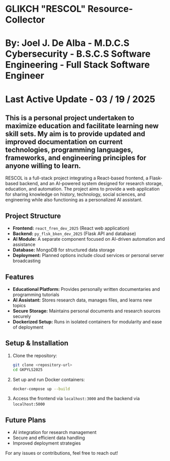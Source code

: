 # GLIKCH "RESCOL" Resource-Collector
# By: Joel J. De Alba - M.D.C.S Cybersecurity - B.S.C.S Software Engineering - Full Stack Software Engineer
# Last Active Update - 03 / 19 / 2025

## This is a personal project undertaken to maximize education and facilitate learning new skill sets. My aim is to provide updated and improved documentation on current technologies, programming languages, frameworks, and engineering principles for anyone willing to learn.

RESCOL is a full-stack project integrating a React-based frontend, a Flask-based backend, and an AI-powered system designed for research storage, education, and automation. The project aims to provide a web application for sharing knowledge on history, technology, social sciences, and engineering while also functioning as a personalized AI assistant.

## Project Structure

- **Frontend:** `react_fren_dev_2025` (React web application)
- **Backend:** `py_flsk_bken_dev_2025` (Flask API and database)
- **AI Module:** A separate component focused on AI-driven automation and assistance
- **Database:** MongoDB for structured data storage
- **Deployment:** Planned options include cloud services or personal server broadcasting

## Features

- **Educational Platform:** Provides personally written documentaries and programming tutorials
- **AI Assistant:** Stores research data, manages files, and learns new topics
- **Secure Storage:** Maintains personal documents and research sources securely
- **Dockerized Setup:** Runs in isolated containers for modularity and ease of deployment

## Setup & Installation

1. Clone the repository:
   ```bash
   git clone <repository-url>
   cd GKPYLS2025
   ```
2. Set up and run Docker containers:
   ```bash
   docker-compose up --build
   ```
3. Access the frontend via `localhost:3000` and the backend via `localhost:5000`

## Future Plans

- AI integration for research management
- Secure and efficient data handling
- Improved deployment strategies

For any issues or contributions, feel free to reach out!
